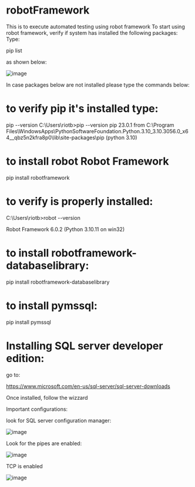 # robotFramework
This is to execute automated testing using robot framework
To start using robot framework, verify if system has installed the following packages:
Type:

pip list 

as shown below:

![image](https://user-images.githubusercontent.com/12807393/235483581-0794039d-6435-47ed-a7af-14e36e629385.png)

In case packages below are not installed please type the commands below:

# to verify pip it's installed type:

pip --version
C:\Users\riotb>pip --version
pip 23.0.1 from C:\Program Files\WindowsApps\PythonSoftwareFoundation.Python.3.10_3.10.3056.0_x64__qbz5n2kfra8p0\lib\site-packages\pip (python 3.10)

# to install robot Robot Framework
pip install robotframework

# to verify is properly installed:

C:\Users\riotb>robot --version

Robot Framework 6.0.2 (Python 3.10.11 on win32)
# to install  robotframework-databaselibrary:

pip install robotframework-databaselibrary

# to install  pymssql:

pip install pymssql

# Installing SQL server developer edition:

go to:

https://www.microsoft.com/en-us/sql-server/sql-server-downloads

Once installed, follow the wizzard

Important configurations:

look for SQL server configuration manager:

![image](https://user-images.githubusercontent.com/12807393/235489389-dde946ce-8e2f-4518-b3a0-c090e377a0da.png)

Look for the pipes are enabled:

![image](https://user-images.githubusercontent.com/12807393/235489997-e4a93751-07d0-444d-97d2-a9c31dc45d52.png)

TCP is enabled


![image](https://user-images.githubusercontent.com/12807393/235490278-5ca815f3-e63a-4dfb-8a93-33cdb9408236.png)






